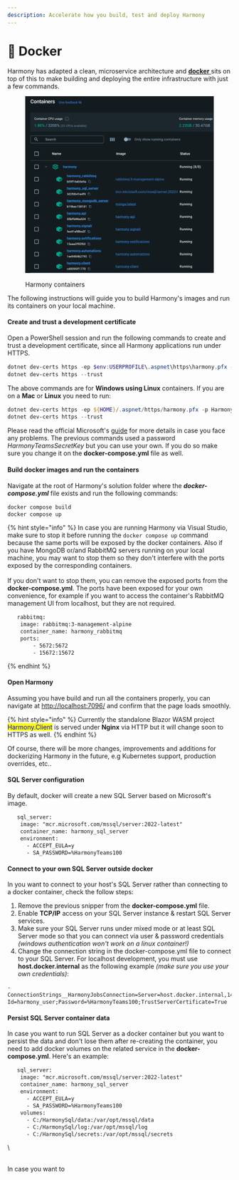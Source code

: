 ```yaml
---
description: Accelerate how you build, test and deploy Harmony
---
```


# 🐳 Docker

Harmony has adapted a clean, microservice architecture and [**docker** ](https://www.docker.com/)sits on top of this to make building and deploying the entire infrastructure with just a few commands.&#x20;

<figure><img src="../../.gitbook/assets/harmony-containers.png" alt="" width="563"><figcaption><p>Harmony containers</p></figcaption></figure>

The following instructions will guide you to build Harmony's images and run its containers on your local machine.

#### Create and trust a development certificate

Open a PowerShell session and run the following commands to create and trust a development certificate, since all Harmony applications run under HTTPS.

```powershell
dotnet dev-certs https -ep $env:USERPROFILE\.aspnet\https\harmony.pfx -p HarmonyTeamsSecretKey
dotnet dev-certs https --trust
```

The above commands are for **Windows using Linux** containers. If you are on a **Mac** or **Linux** you need to run:

```powershell
dotnet dev-certs https -ep ${HOME}/.aspnet/https/harmony.pfx -p HarmonyTeamsSecretKey
dotnet dev-certs https --trust
```

Please read the official Microsoft's [guide](https://learn.microsoft.com/en-us/aspnet/core/security/docker-compose-https?view=aspnetcore-8.0) for more details in case you face any problems. The previous commands used a password _HarmonyTeamsSecretKey_ but you can use your own. If you do so make sure you change it on the **docker-compose.yml** file as well.

#### Build docker images and run the containers

Navigate at the root of Harmony's solution folder where the _**docker-compose.yml**_ file exists and run the following commands:

```docker
docker compose build
docker compose up
```

{% hint style="info" %}
In case you are running Harmony via Visual Studio, make sure to stop it before running the `docker compose up` command because the same ports will be exposed by the docker containers. Also if you have MongoDB or/and RabbitMQ servers running on your local machine, you may want to stop them so they don't interfere with the ports exposed by the corresponding containers. \
\
If you don't want to stop them, you can remove the exposed ports from the **docker-compose.yml**. The ports have been exposed for your own convenience, for example if you want to access the container's RabbitMQ management UI from localhost, but they are not required.

```docker
   rabbitmq:
    image: rabbitmq:3-management-alpine
    container_name: harmony_rabbitmq
    ports:
        - 5672:5672
        - 15672:15672
```
{% endhint %}

#### Open Harmony

Assuming you have build and run all the containers properly, you can navigate at [http://localhost:7096/](http://localhost:7096/) and confirm that the page loads smoothly.&#x20;

{% hint style="info" %}
Currently the standalone Blazor WASM project <mark style="color:blue;">Harmony.Client</mark> is served under **Nginx** via HTTP but it will change soon to HTTPS as well.
{% endhint %}

Of course, there will be more changes, improvements and additions for dockerizing Harmony in the future, e.g Kubernetes support, production overrides, etc..

#### SQL Server configuration

By default, docker will create a new SQL Server based on Microsoft's image.&#x20;

```docker
   sql_server:
    image: "mcr.microsoft.com/mssql/server:2022-latest"
    container_name: harmony_sql_server
    environment:
      - ACCEPT_EULA=y
      - SA_PASSWORD=%HarmonyTeams100
```

#### Connect to your own SQL Server outside docker

In you want to connect to your host's SQL Server rather than connecting to a docker container, check the follow steps:

1. Remove the previous snipper from the **docker-compose.yml** file.
2. Enable **TCP/IP** access on your SQL Server instance & restart SQL Server services.
3. Make sure your SQL Server runs under mixed mode or at least SQL Server mode so that you can connect via user & password credentials _(windows authentication won't work on a linux container!)_
4. Change the connection string in the docker-compose.yml file to connect to your SQL Server. For localhost development, you must use **host.docker.internal** as the following example _(make sure you use your own credentials)_:

```
- ConnectionStrings__HarmonyJobsConnection=Server=host.docker.internal,1433;database=Harmony.Automations.Jobs;User Id=harmony_user;Password=%HarmonyTeams100;TrustServerCertificate=True
```

#### Persist SQL Server container data

In case you want to run SQL Server as a docker container but you want to persist the data and don't lose them after re-creating the container, you need to add docker volumes on the related service in the **docker-compose.yml**. Here's an example:

```docker
   sql_server:
    image: "mcr.microsoft.com/mssql/server:2022-latest"
    container_name: harmony_sql_server
    environment:
      - ACCEPT_EULA=y
      - SA_PASSWORD=%HarmonyTeams100
    volumes:
      - C:/HarmonySql/data:/var/opt/mssql/data
      - C:/HarmonySql/log:/var/opt/mssql/log
      - C:/HarmonySql/secrets:/var/opt/mssql/secrets
```

\


\
In case you want to&#x20;
